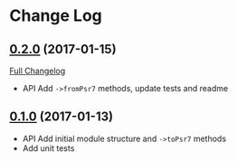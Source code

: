 # Change Log

## [0.2.0](https://github.com/robbieaverill/psr7-adapters/tree/0.2.0) (2017-01-15)
[Full Changelog](https://github.com/robbieaverill/psr7-adapters/compare/0.1.0...0.2.0)

* API Add `->fromPsr7` methods, update tests and readme

## [0.1.0](https://github.com/robbieaverill/psr7-adapters/tree/0.1.0) (2017-01-13)

* API Add initial module structure and `->toPsr7` methods
* Add unit tests
